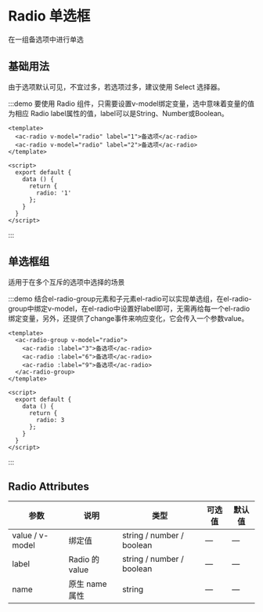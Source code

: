 # Radio 单选框

在一组备选项中进行单选

## 基础用法

由于选项默认可见，不宜过多，若选项过多，建议使用 Select 选择器。

:::demo 要使用 Radio 组件，只需要设置v-model绑定变量，选中意味着变量的值为相应 Radio label属性的值，label可以是String、Number或Boolean。

```vue
<template>
  <ac-radio v-model="radio" label="1">备选项</ac-radio>
  <ac-radio v-model="radio" label="2">备选项</ac-radio>
</template>

<script>
  export default {
    data () {
      return {
        radio: '1'
      };
    }
  }
</script>
```

:::

## 单选框组

适用于在多个互斥的选项中选择的场景

:::demo 结合el-radio-group元素和子元素el-radio可以实现单选组，在el-radio-group中绑定v-model，在el-radio中设置好label即可，无需再给每一个el-radio绑定变量，另外，还提供了change事件来响应变化，它会传入一个参数value。

```vue
<template>
  <ac-radio-group v-model="radio">
    <ac-radio :label="3">备选项</ac-radio>
    <ac-radio :label="6">备选项</ac-radio>
    <ac-radio :label="9">备选项</ac-radio>
  </ac-radio-group>
</template>

<script>
  export default {
    data () {
      return {
        radio: 3
      };
    }
  }
</script>
```

:::


## Radio Attributes

|参数|说明|类型|可选值|默认值|
|-|-|-|-|-|
|value / v-model|绑定值|string / number / boolean|—|—|
|label|Radio 的 value|string / number / boolean|—|—|
|name|原生 name 属性|string|—|—|